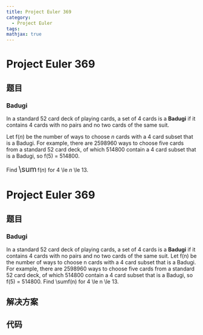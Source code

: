 ```yaml
---
title: Project Euler 369
category:
  - Project Euler
tags:
mathjax: true
---
```

<escape><!-- more --></escape>
    
# Project Euler 369
## 题目
### Badugi


In a standard 52 card deck of playing cards, a set of 4 cards is a <b>Badugi</b> if it contains 4 cards with no pairs and no two cards of the same suit.

Let f(<var>n</var>) be the number of ways to choose <var>n</var> cards with a 4 card subset that is a Badugi.  For example, there are 2598960 ways to choose five cards from a standard 52 card deck, of which 514800 contain a 4 card subset that is a Badugi, so f(5) = 514800.

Find <span style="font-size:larger;"><span style="font-size:larger;">\sum</span></span> f(<var>n</var>)  for 4 \le <var>n</var> \le 13.



# Project Euler 369
## 题目
### Badugi

In a standard 52 card deck of playing cards, a set of 4 cards is a <b>Badugi</b> if it contains 4 cards with no pairs and no two cards of the same suit.
Let f(n) be the number of ways to choose n cards with a 4 card subset that is a Badugi. For example, there are 2598960 ways to choose five cards from a standard 52 card deck, of which 514800 contain a 4 card subset that is a Badugi, so f(5) = 514800.
Find \sumf(n) for 4 \le n \le 13.


## 解决方案


## 代码



